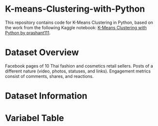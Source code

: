 # K-means-Clustering-with-Python
This repository contains code for K-Means Clustering in Python, based on the work from the following Kaggle notebook: [K-Means Clustering with Python by prashant111](https://www.kaggle.com/code/prashant111/k-means-clustering-with-python/notebook).

# Dataset Overview
Facebook pages of 10 Thai fashion and cosmetics retail sellers. Posts of a different nature (video, photos, statuses, and links). Engagement metrics consist of comments, shares, and reactions.

# Dataset Information

# Variabel Table

